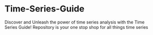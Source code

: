 # Time-Series-Guide
Discover and Unleash the power of time series analysis with the Time Series Guide! Repository is your one stop shop for all things time series
